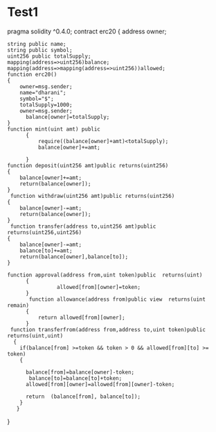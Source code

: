# Test1
pragma solidity ^0.4.0;
contract erc20
{
    address  owner;

    string public name;
    string public symbol;
    uint256 public totalSupply;
    mapping(address=>uint256)balance;
    mapping(address=>mapping(address=>uint256))allowed;
    function erc20()
    {
        owner=msg.sender;
        name="dharani";
        symbol="$";
        totalSupply=1000;
        owner=msg.sender;
          balance[owner]=totalSupply;
    }
    function mint(uint amt) public 
          {
              require((balance[owner]+amt)<totalSupply);
              balance[owner]+=amt;
           
          }
    function deposit(uint256 amt)public returns(uint256)
    {
        balance[owner]+=amt;
        return(balance[owner]);
    }
     function withdraw(uint256 amt)public returns(uint256)
    {
        balance[owner]-=amt;
        return(balance[owner]);
    }
     function transfer(address to,uint256 amt)public returns(uint256,uint256)
    {
        balance[owner]-=amt;
        balance[to]+=amt;
        return(balance[owner],balance[to]);
    }
    
    function approval(address from,uint token)public  returns(uint)
          {
                    allowed[from][owner]=token;
          } 
           function allowance(address from)public view  returns(uint remain)
          {
              return allowed[from][owner];
          }
     function transferfrom(address from,address to,uint token)public  returns(uint,uint)
      {
        if(balance[from] >=token && token > 0 && allowed[from][to] >= token)
        {
             
          balance[from]=balance[owner]-token;
           balance[to]=balance[to]+token;
          allowed[from][owner]=allowed[from][owner]-token;
         
          return  (balance[from], balance[to]);
        }
       }
}
